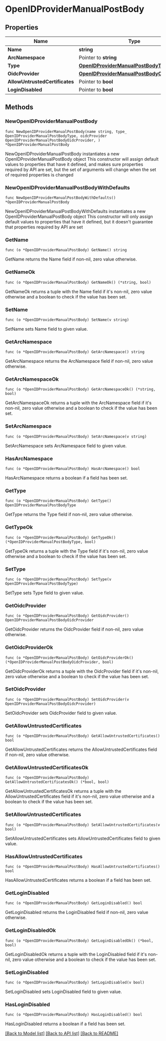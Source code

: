 # OpenIDProviderManualPostBody

## Properties

Name | Type | Description | Notes
------------ | ------------- | ------------- | -------------
**Name** | **string** |  | 
**ArcNamespace** | Pointer to **string** |  | [optional] 
**Type** | [**OpenIDProviderManualPostBodyType**](OpenIDProviderManualPostBodyType.md) |  | 
**OidcProvider** | [**OpenIDProviderManualPostBodyOidcProvider**](OpenIDProviderManualPostBodyOidcProvider.md) |  | 
**AllowUntrustedCertificates** | Pointer to **bool** |  | [optional] 
**LoginDisabled** | Pointer to **bool** |  | [optional] 

## Methods

### NewOpenIDProviderManualPostBody

`func NewOpenIDProviderManualPostBody(name string, type_ OpenIDProviderManualPostBodyType, oidcProvider OpenIDProviderManualPostBodyOidcProvider, ) *OpenIDProviderManualPostBody`

NewOpenIDProviderManualPostBody instantiates a new OpenIDProviderManualPostBody object
This constructor will assign default values to properties that have it defined,
and makes sure properties required by API are set, but the set of arguments
will change when the set of required properties is changed

### NewOpenIDProviderManualPostBodyWithDefaults

`func NewOpenIDProviderManualPostBodyWithDefaults() *OpenIDProviderManualPostBody`

NewOpenIDProviderManualPostBodyWithDefaults instantiates a new OpenIDProviderManualPostBody object
This constructor will only assign default values to properties that have it defined,
but it doesn't guarantee that properties required by API are set

### GetName

`func (o *OpenIDProviderManualPostBody) GetName() string`

GetName returns the Name field if non-nil, zero value otherwise.

### GetNameOk

`func (o *OpenIDProviderManualPostBody) GetNameOk() (*string, bool)`

GetNameOk returns a tuple with the Name field if it's non-nil, zero value otherwise
and a boolean to check if the value has been set.

### SetName

`func (o *OpenIDProviderManualPostBody) SetName(v string)`

SetName sets Name field to given value.


### GetArcNamespace

`func (o *OpenIDProviderManualPostBody) GetArcNamespace() string`

GetArcNamespace returns the ArcNamespace field if non-nil, zero value otherwise.

### GetArcNamespaceOk

`func (o *OpenIDProviderManualPostBody) GetArcNamespaceOk() (*string, bool)`

GetArcNamespaceOk returns a tuple with the ArcNamespace field if it's non-nil, zero value otherwise
and a boolean to check if the value has been set.

### SetArcNamespace

`func (o *OpenIDProviderManualPostBody) SetArcNamespace(v string)`

SetArcNamespace sets ArcNamespace field to given value.

### HasArcNamespace

`func (o *OpenIDProviderManualPostBody) HasArcNamespace() bool`

HasArcNamespace returns a boolean if a field has been set.

### GetType

`func (o *OpenIDProviderManualPostBody) GetType() OpenIDProviderManualPostBodyType`

GetType returns the Type field if non-nil, zero value otherwise.

### GetTypeOk

`func (o *OpenIDProviderManualPostBody) GetTypeOk() (*OpenIDProviderManualPostBodyType, bool)`

GetTypeOk returns a tuple with the Type field if it's non-nil, zero value otherwise
and a boolean to check if the value has been set.

### SetType

`func (o *OpenIDProviderManualPostBody) SetType(v OpenIDProviderManualPostBodyType)`

SetType sets Type field to given value.


### GetOidcProvider

`func (o *OpenIDProviderManualPostBody) GetOidcProvider() OpenIDProviderManualPostBodyOidcProvider`

GetOidcProvider returns the OidcProvider field if non-nil, zero value otherwise.

### GetOidcProviderOk

`func (o *OpenIDProviderManualPostBody) GetOidcProviderOk() (*OpenIDProviderManualPostBodyOidcProvider, bool)`

GetOidcProviderOk returns a tuple with the OidcProvider field if it's non-nil, zero value otherwise
and a boolean to check if the value has been set.

### SetOidcProvider

`func (o *OpenIDProviderManualPostBody) SetOidcProvider(v OpenIDProviderManualPostBodyOidcProvider)`

SetOidcProvider sets OidcProvider field to given value.


### GetAllowUntrustedCertificates

`func (o *OpenIDProviderManualPostBody) GetAllowUntrustedCertificates() bool`

GetAllowUntrustedCertificates returns the AllowUntrustedCertificates field if non-nil, zero value otherwise.

### GetAllowUntrustedCertificatesOk

`func (o *OpenIDProviderManualPostBody) GetAllowUntrustedCertificatesOk() (*bool, bool)`

GetAllowUntrustedCertificatesOk returns a tuple with the AllowUntrustedCertificates field if it's non-nil, zero value otherwise
and a boolean to check if the value has been set.

### SetAllowUntrustedCertificates

`func (o *OpenIDProviderManualPostBody) SetAllowUntrustedCertificates(v bool)`

SetAllowUntrustedCertificates sets AllowUntrustedCertificates field to given value.

### HasAllowUntrustedCertificates

`func (o *OpenIDProviderManualPostBody) HasAllowUntrustedCertificates() bool`

HasAllowUntrustedCertificates returns a boolean if a field has been set.

### GetLoginDisabled

`func (o *OpenIDProviderManualPostBody) GetLoginDisabled() bool`

GetLoginDisabled returns the LoginDisabled field if non-nil, zero value otherwise.

### GetLoginDisabledOk

`func (o *OpenIDProviderManualPostBody) GetLoginDisabledOk() (*bool, bool)`

GetLoginDisabledOk returns a tuple with the LoginDisabled field if it's non-nil, zero value otherwise
and a boolean to check if the value has been set.

### SetLoginDisabled

`func (o *OpenIDProviderManualPostBody) SetLoginDisabled(v bool)`

SetLoginDisabled sets LoginDisabled field to given value.

### HasLoginDisabled

`func (o *OpenIDProviderManualPostBody) HasLoginDisabled() bool`

HasLoginDisabled returns a boolean if a field has been set.


[[Back to Model list]](../README.md#documentation-for-models) [[Back to API list]](../README.md#documentation-for-api-endpoints) [[Back to README]](../README.md)



